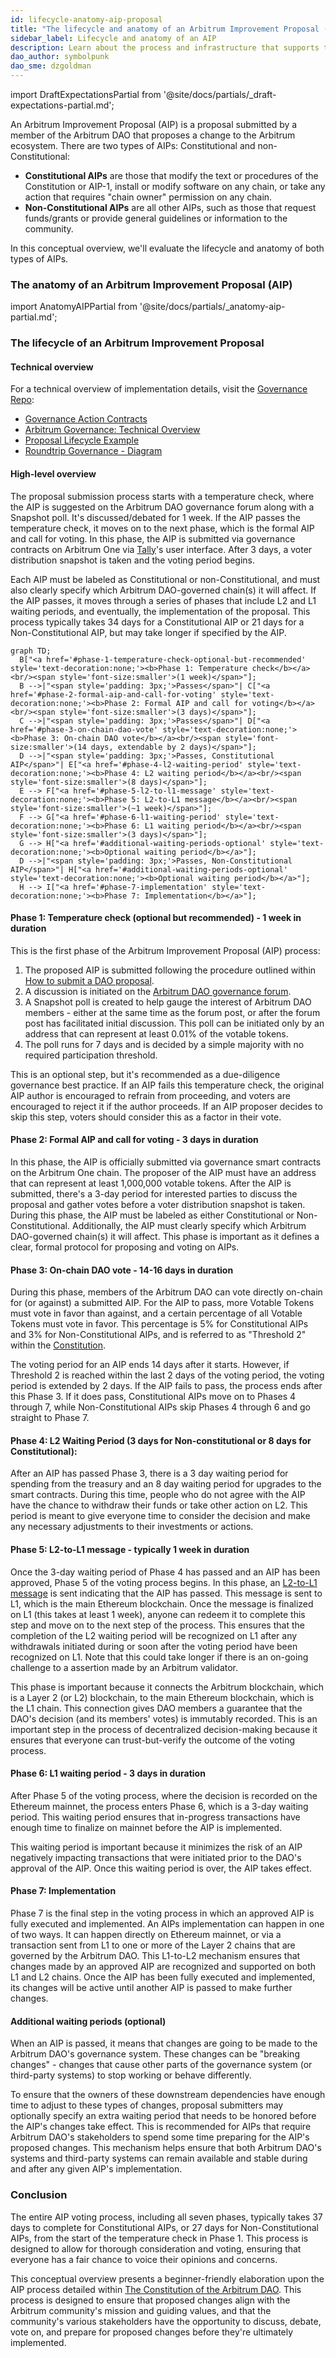 ```yaml
---
id: lifecycle-anatomy-aip-proposal
title: "The lifecycle and anatomy of an Arbitrum Improvement Proposal (AIP)"
sidebar_label: Lifecycle and anatomy of an AIP
description: Learn about the process and infrastructure that supports the Arbitrum Improvement Proposal (AIP) protocol, as defined in the Constitution of the Arbitrum DAO.
dao_author: symbolpunk
dao_sme: dzgoldman
---
```


import DraftExpectationsPartial from '@site/docs/partials/_draft-expectations-partial.md'; 

<DraftExpectationsPartial />

An <a data-quicklook-from="arbitrum-improvement-proposal-aip">Arbitrum Improvement Proposal (AIP)</a> is a proposal submitted by a member of the Arbitrum DAO that proposes a change to the Arbitrum ecosystem. There are two types of AIPs: <a data-quicklook-from="constitutional-aip">Constitutional</a> and <a data-quicklook-from="nonconstitutional-aip">non-Constitutional</a>:

- **Constitutional AIPs** are those that modify the text or procedures of the Constitution or AIP-1, install or modify software on any chain, or take any action that requires "chain owner" permission on any chain. 
- **Non-Constitutional AIPs** are all other AIPs, such as those that request funds/grants or provide general guidelines or information to the community.

In this conceptual overview, we'll evaluate the lifecycle and anatomy of both types of AIPs.


### The anatomy of an Arbitrum Improvement Proposal (AIP)

import AnatomyAIPPartial from '@site/docs/partials/_anatomy-aip-partial.md'; 

<AnatomyAIPPartial />


### The lifecycle of an Arbitrum Improvement Proposal

#### Technical overview

For a technical overview of implementation details, visit the [Governance Repo](https://github.com/ArbitrumFoundation/governance/tree/main/docs):
  - [Governance Action Contracts](https://github.com/ArbitrumFoundation/governance/blob/main/src/gov-action-contracts/README.md)
  - [Arbitrum Governance: Technical Overview](https://github.com/ArbitrumFoundation/governance/blob/main/docs/overview.md)
  - [Proposal Lifecycle Example](https://github.com/ArbitrumFoundation/governance/blob/main/docs/proposal_lifecycle_example.md)
  - [Roundtrip Governance - Diagram](https://github.com/ArbitrumFoundation/governance/blob/main/docs/roundtrip-governance.png)


#### High-level overview

The proposal submission process starts with a temperature check, where the AIP is suggested on the Arbitrum DAO governance forum along with a Snapshot poll. It's discussed/debated for 1 week. If the AIP passes the temperature check, it moves on to the next phase, which is the formal AIP and call for voting. In this phase, the AIP is submitted via governance contracts on Arbitrum One via [Tally](https://tally.xyz/gov/arbitrum)'s user interface. After 3 days, a voter distribution snapshot is taken and the voting period begins.

Each AIP must be labeled as Constitutional or non-Constitutional, and must also clearly specify which Arbitrum DAO-governed chain(s) it will affect. If the AIP passes, it moves through a series of phases that include L2 and L1 waiting periods, and eventually, the implementation of the proposal. This process typically takes 34 days for a Constitutional AIP or 21 days for a Non-Constitutional AIP, but may take longer if specified by the AIP.


```mermaid
graph TD;
  B["<a href='#phase-1-temperature-check-optional-but-recommended' style='text-decoration:none;'><b>Phase 1: Temperature check</b></a><br/><span style='font-size:smaller'>(1 week)</span>"];
  B -->|"<span style='padding: 3px;'>Passes</span>"| C["<a href='#phase-2-formal-aip-and-call-for-voting' style='text-decoration:none;'><b>Phase 2: Formal AIP and call for voting</b></a><br/><span style='font-size:smaller'>(3 days)</span>"];
  C -->|"<span style='padding: 3px;'>Passes</span>"| D["<a href='#phase-3-on-chain-dao-vote' style='text-decoration:none;'><b>Phase 3: On-chain DAO vote</b></a><br/><span style='font-size:smaller'>(14 days, extendable by 2 days)</span>"];
  D -->|"<span style='padding: 3px;'>Passes, Constitutional AIP</span>"| E["<a href='#phase-4-l2-waiting-period' style='text-decoration:none;'><b>Phase 4: L2 waiting period</b></a><br/><span style='font-size:smaller'>(8 days)</span>"];
  E --> F["<a href='#phase-5-l2-to-l1-message' style='text-decoration:none;'><b>Phase 5: L2-to-L1 message</b></a><br/><span style='font-size:smaller'>(~1 week)</span>"];
  F --> G["<a href='#phase-6-l1-waiting-period' style='text-decoration:none;'><b>Phase 6: L1 waiting period</b></a><br/><span style='font-size:smaller'>(3 days)</span>"];
  G --> H["<a href='#additional-waiting-periods-optional' style='text-decoration:none;'><b>Optional waiting period</b></a>"];
  D -->|"<span style='padding: 3px;'>Passes, Non-Constitutional AIP</span>"| H["<a href='#additional-waiting-periods-optional' style='text-decoration:none;'><b>Optional waiting period</b></a>"];
  H --> I["<a href='#phase-7-implementation' style='text-decoration:none;'><b>Phase 7: Implementation</b></a>"];
```


#### Phase 1: Temperature check (optional but recommended) - 1 week in duration

This is the first phase of the Arbitrum Improvement Proposal (AIP) process: 

 1. The proposed AIP is submitted following the procedure outlined within [How to submit a DAO proposal](../how-tos/create-submit-dao-proposal).
 2. A discussion is initiated on the [Arbitrum DAO governance forum](https://forum.arbitrum.foundation/c/proposals/7).
 3. A Snapshot poll is created to help gauge the interest of Arbitrum DAO members - either at the same time as the forum post, or after the forum post has facilitated initial discussion. This poll can be initiated only by an address that can represent at least 0.01% of the votable tokens.
 4. The poll runs for 7 days and is decided by a simple majority with no required participation threshold.


This is an optional step, but it's recommended as a due-diligence governance best practice. If an AIP fails this temperature check, the original AIP author is encouraged to refrain from proceeding, and voters are encouraged to reject it if the author proceeds. If an AIP proposer decides to skip this step, voters should consider this as a factor in their vote.


#### Phase 2: Formal AIP and call for voting - 3 days in duration

In this phase, the AIP is officially submitted via governance smart contracts on the Arbitrum One chain. The proposer of the AIP must have an address that can represent at least 1,000,000 votable tokens. After the AIP is submitted, there's a 3-day period for interested parties to discuss the proposal and gather votes before a voter distribution snapshot is taken. During this phase, the AIP must be labeled as either <a data-quicklook-from='constitutional-aip'>Constitutional</a> or <a data-quicklook-from='nonconstitutional-aip'>Non-Constitutional</a>. Additionally, the AIP must clearly specify which Arbitrum DAO-governed chain(s) it will affect. This phase is important as it defines a clear, formal protocol for proposing and voting on AIPs.


#### Phase 3: On-chain DAO vote - 14-16 days in duration

During this phase, members of the Arbitrum DAO can vote directly on-chain for (or against) a submitted AIP. For the AIP to pass, more Votable Tokens must vote in favor than against, and a certain percentage of all Votable Tokens must vote in favor. This percentage is 5% for Constitutional AIPs and 3% for Non-Constitutional AIPs, and is referred to as "Threshold 2" within the [Constitution](../dao-constitution.md).

The voting period for an AIP ends 14 days after it starts. However, if Threshold 2 is reached within the last 2 days of the voting period, the voting period is extended by 2 days. If the AIP fails to pass, the process ends after this Phase 3. If it does pass, Constitutional AIPs move on to Phases 4 through 7, while Non-Constitutional AIPs skip Phases 4 through 6 and go straight to Phase 7.

#### Phase 4: L2 Waiting Period (3 days for Non-constitutional or 8 days for Constitutional): 

After an AIP has passed Phase 3, there is a 3 day waiting period for spending from the treasury and an 8 day waiting period for upgrades to the smart contracts. During this time, people who do not agree with the AIP have the chance to withdraw their funds or take other action on L2. This period is meant to give everyone time to consider the decision and make any necessary adjustments to their investments or actions.

#### Phase 5: L2-to-L1 message - typically 1 week in duration

Once the 3-day waiting period of Phase 4 has passed and an AIP has been approved, Phase 5 of the voting process begins. In this phase, an [L2-to-L1 message](https://developer.arbitrum.io/arbos/l2-to-l1-messaging) is sent indicating that the AIP has passed. This message is sent to L1, which is the main Ethereum blockchain. Once the message is finalized on L1 (this takes at least 1 week), anyone can redeem it to complete this step and move on to the next step of the process. This ensures that the completion of the L2 waiting period will be recognized on L1 after any withdrawals initiated during or soon after the voting period have been recognized on L1. Note that this could take longer if there is an on-going challenge to a assertion made by an Arbitrum validator.

This phase is important because it connects the Arbitrum blockchain, which is a Layer 2 (or L2) blockchain, to the main Ethereum blockchain, which is the L1 chain. This connection gives DAO members a guarantee that the DAO's decision (and its members' votes) is immutably recorded. This is an important step in the process of decentralized decision-making because it ensures that everyone can trust-but-verify the outcome of the voting process.

#### Phase 6: L1 waiting period - 3 days in duration

After Phase 5 of the voting process, where the decision is recorded on the Ethereum mainnet, the process enters Phase 6, which is a 3-day waiting period. This waiting period ensures that in-progress transactions have enough time to finalize on mainnet before the AIP is implemented.

This waiting period is important because it minimizes the risk of an AIP negatively impacting transactions that were initiated prior to the DAO's approval of the AIP. Once this waiting period is over, the AIP takes effect.


#### Phase 7: Implementation

Phase 7 is the final step in the voting process in which an approved AIP is fully executed and implemented. An AIPs implementation can happen in one of two ways. It can happen directly on Ethereum mainnet, or via a transaction sent from L1 to one or more of the Layer 2 chains that are governed by the Arbitrum DAO. This L1-to-L2 mechanism ensures that changes made by an approved AIP are recognized and supported on both L1 and L2 chains. Once the AIP has been fully executed and implemented, its changes will be active until another AIP is passed to make further changes.


#### Additional waiting periods (optional)

When an AIP is passed, it means that changes are going to be made to the Arbitrum DAO's governance system. These changes can be "breaking changes" - changes that cause other parts of the governance system (or third-party systems) to stop working or behave differently. 

To ensure that the owners of these downstream dependencies have enough time to adjust to these types of changes, proposal submitters may optionally specify an extra waiting period that needs to be honored before the AIP's changes take effect. This is recommended for AIPs that require Arbitrum DAO's stakeholders to spend some time preparing for the AIP's proposed changes. This mechanism helps ensure that both Arbitrum DAO's systems and third-party systems can remain available and stable during and after any given AIP's implementation.


### Conclusion

The entire AIP voting process, including all seven phases, typically takes 37 days to complete for Constitutional AIPs, or 27 days for Non-Constitutional AIPs, from the start of the temperature check in Phase 1. This process is designed to allow for thorough consideration and voting, ensuring that everyone has a fair chance to voice their opinions and concerns.

This conceptual overview presents a beginner-friendly elaboration upon the AIP process detailed within [The Constitution of the Arbitrum DAO](../dao-constitution.md). This process is designed to ensure that proposed changes align with the Arbitrum community's mission and guiding values, and that the community's various stakeholders have the opportunity to discuss, debate, vote on, and prepare for proposed changes before they're ultimately implemented.
